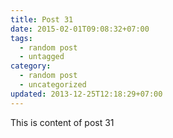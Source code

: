 ```yaml
---
title: Post 31
date: 2015-02-01T09:08:32+07:00
tags:
  - random post
  - untagged
category:
  - random post
  - uncategorized
updated: 2013-12-25T12:18:29+07:00
---
```

This is content of post 31
